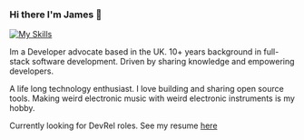 ### Hi there I'm James 👋

[![My Skills](https://skillicons.dev/icons?i=js,ts,nodejs,py,aws)](https://skillicons.dev)

Im a Developer advocate based in the UK. 10+ years background in full-stack software development. Driven by sharing knowledge and empowering developers.

A life long technology enthusiast. I love building and sharing open source tools. Making weird electronic music with weird electronic instruments is my hobby.

Currently looking for DevRel roles. See my resume [here](https://resume.io/r/WBsfyyp9x)
